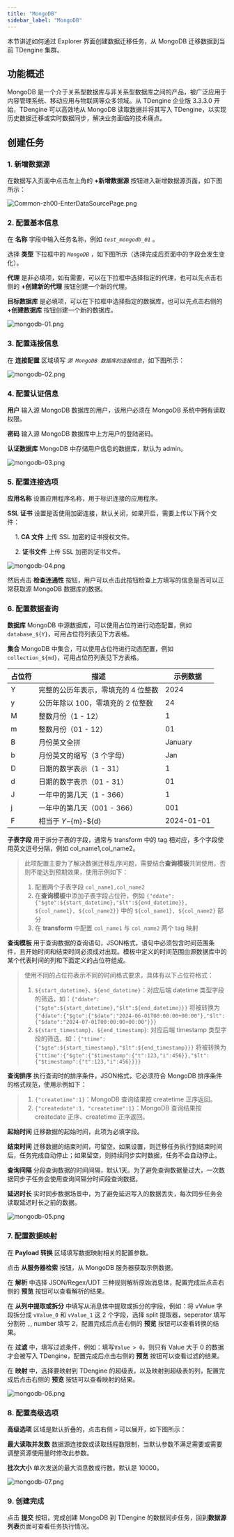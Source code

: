 ```yaml
---
title: "MongoDB"
sidebar_label: "MongoDB"
---
```


本节讲述如何通过 Explorer 界面创建数据迁移任务，从 MongoDB 迁移数据到当前 TDengine 集群。

## 功能概述

MongoDB 是一个介于关系型数据库与非关系型数据库之间的产品，被广泛应用于内容管理系统、移动应用与物联网等众多领域。从 TDengine 企业版 3.3.3.0 开始，TDengine 可以高效地从 MongoDB 读取数据并将其写入 TDengine，以实现历史数据迁移或实时数据同步，解决业务面临的技术痛点。

## 创建任务

### 1. 新增数据源

在数据写入页面中点击左上角的 **+新增数据源** 按钮进入新增数据源页面，如下图所示：

![Common-zh00-EnterDataSourcePage.png](./pic/Common-zh00-EnterDataSourcePage.png "进入新增数据源页面")

### 2. 配置基本信息

在 **名称** 字段中输入任务名称，例如 *`test_mongodb_01`* 。

选择 **类型** 下拉框中的 *`MongoDB`* ，如下图所示（选择完成后页面中的字段会发生变化）。

**代理** 是非必填项，如有需要，可以在下拉框中选择指定的代理，也可以先点击右侧的 **+创建新的代理** 按钮创建一个新的代理。

**目标数据库** 是必填项，可以在下拉框中选择指定的数据库，也可以先点击右侧的 **+创建数据库** 按钮创建一个新的数据库。

![mongodb-01.png](./pic/mongodb-01.png "选择数据源类型为 MongoDB")

### 3. 配置连接信息

在 **连接配置** 区域填写 *`源 MongoDB 数据库的连接信息`*，如下图所示：

![mongodb-02.png](./pic/mongodb-02.png "填写源 MongoDB 数据库的连接信息")

### 4. 配置认证信息

**用户** 输入源 MongoDB 数据库的用户，该用户必须在 MongoDB 系统中拥有读取权限。

**密码** 输入源 MongoDB 数据库中上方用户的登陆密码。

**认证数据库** MongoDB 中存储用户信息的数据库，默认为 admin。

![mongodb-03.png](./pic/mongodb-03.png "配置认证信息")

### 5. 配置连接选项

**应用名称** 设置应用程序名称，用于标识连接的应用程序。

**SSL 证书** 设置是否使用加密连接，默认关闭，如果开启，需要上传以下两个文件：

&emsp; 1. **CA 文件** 上传 SSL 加密的证书授权文件。

&emsp; 2. **证书文件** 上传 SSL 加密的证书文件。

![ mongodb-04.png](./pic/mongodb-04.png "配置连接选项")

然后点击 **检查连通性** 按钮，用户可以点击此按钮检查上方填写的信息是否可以正常获取源 MongoDB 数据库的数据。

### 6. 配置数据查询

**数据库** MongoDB 中源数据库，可以使用占位符进行动态配置，例如 `database_${Y}`，可用占位符列表见下方表格。

**集合** MongoDB 中集合，可以使用占位符进行动态配置，例如 `collection_${md}`，可用占位符列表见下方表格。

|占位符|描述|示例数据|
|-|-|-|
|Y|完整的公历年表示，零填充的 4 位整数|2024|
|y|公历年除以 100，零填充的 2 位整数|24|
|M|整数月份（1 - 12）|1|
|m|整数月份（01 - 12）|01|
|B|月份英文全拼|January|
|b|月份英文的缩写（3 个字母）|Jan|
|D|日期的数字表示（1 - 31）|1|
|d|日期的数字表示（01 - 31）|01|
|J|一年中的第几天（1 - 366）|1|
|j|一年中的第几天（001 - 366）|001|
|F|相当于 ${Y}-${m}-${d}|2024-01-01|

**子表字段** 用于拆分子表的字段，通常与 transform 中的 tag 相对应，多个字段使用英文逗号分隔，例如 col_name1,col_name2。
> 此项配置主要为了解决数据迁移乱序问题，需要结合**查询模板**共同使用，否则不能达到预期效果，使用示例如下：
> 1. 配置两个子表字段 `col_name1,col_name2`
> 2. 在**查询模板**中添加子表字段占位符，例如 `{"ddate":{"$gte":${start_datetime},"$lt":${end_datetime}}, ${col_name1}, ${col_name2}}` 中的 `${col_name1}, ${col_name2}` 部分
> 3. 在 **transform** 中配置 `col_name1` 与 `col_name2` 两个 tag 映射

**查询模板** 用于查询数据的查询语句，JSON格式，语句中必须包含时间范围条件，且开始时间和结束时间必须成对出现。模板中定义的时间范围由源数据库中的某个代表时间的列和下面定义的占位符组成。
> 使用不同的占位符表示不同的时间格式要求，具体有以下占位符格式：
> 1. `${start_datetime}`、`${end_datetime}`：对应后端 datetime 类型字段的筛选，如：`{"ddate":{"$gte":${start_datetime},"$lt":${end_datetime}}}` 将被转换为 `{"ddate":{"$gte":{"$date":"2024-06-01T00:00:00+00:00"},"$lt":{"$date":"2024-07-01T00:00:00+00:00"}}}`
> 2. `${start_timestamp}`、`${end_timestamp}`: 对应后端 timestamp 类型字段的筛选，如：`{"ttime":{"$gte":${start_timestamp},"$lt":${end_timestamp}}}` 将被转换为 `{"ttime":{"$gte":{"$timestamp":{"t":123,"i":456}},"$lt":{"$timestamp":{"t":123,"i":456}}}}`

**查询排序** 执行查询时的排序条件，JSON格式，它必须符合 MongoDB 排序条件的格式规范，使用示例如下：
> 1. `{"createtime":1}`：MongoDB 查询结果按 createtime 正序返回。
> 2. `{"createdate":1, "createtime":1}`：MongoDB 查询结果按 createdate 正序、createtime 正序返回。

**起始时间** 迁移数据的起始时间，此项为必填字段。

**结束时间** 迁移数据的结束时间，可留空。如果设置，则迁移任务执行到结束时间后，任务完成自动停止；如果留空，则持续同步实时数据，任务不会自动停止。

**查询间隔** 分段查询数据的时间间隔，默认1天。为了避免查询数据量过大，一次数据同步子任务会使用查询间隔分时间段查询数据。

**延迟时长** 实时同步数据场景中，为了避免延迟写入的数据丢失，每次同步任务会读取延迟时长之前的数据。

![ mongodb-05.png](./pic/mongodb-05.png "配置数据查询") 

### 7. 配置数据映射

在 **Payload 转换** 区域填写数据映射相关的配置参数。

点击 **从服务器检索** 按钮，从 MongoDB 服务器获取示例数据。

在 **解析** 中选择 JSON/Regex/UDT 三种规则解析原始消息体，配置完成后点击右侧的 **预览** 按钮可以查看解析的结果。

在 **从列中提取或拆分** 中填写从消息体中提取或拆分的字段，例如：将 vValue 字段拆分成 `vValue_0` 和 `vValue_1` 这 2 个字段，选择 split 提取器，seperator 填写分割符 `,`, number 填写 2，配置完成后点击右侧的 **预览** 按钮可以查看转换的结果。

在 **过滤** 中，填写过滤条件，例如：填写`Value > 0`，则只有 Value 大于 0 的数据才会被写入 TDengine，配置完成后点击右侧的 **预览** 按钮可以查看过滤的结果。

在 **映射** 中，选择要映射到 TDengine 的超级表，以及映射到超级表的列，配置完成后点击右侧的 **预览** 按钮可以查看映射的结果。

![mongodb-06.png](pic/mongodb-06.png)

### 8. 配置高级选项

**高级选项** 区域是默认折叠的，点击右侧 `>` 可以展开，如下图所示：

**最大读取并发数** 数据源连接数或读取线程数限制，当默认参数不满足需要或需要调整资源使用量时修改此参数。

**批次大小** 单次发送的最大消息数或行数。默认是 10000。

![mongodb-07.png](pic/mongodb-07.png)

### 9. 创建完成

点击 **提交** 按钮，完成创建 MongoDB 到 TDengine 的数据同步任务，回到**数据源列表**页面可查看任务执行情况。
